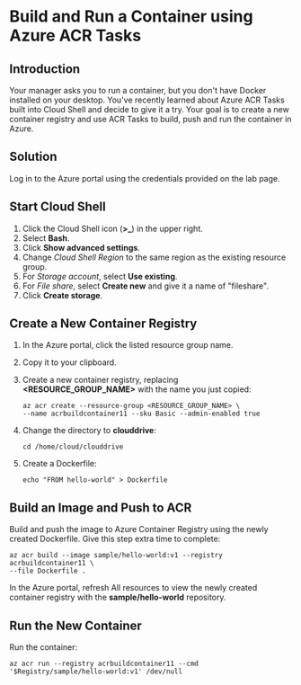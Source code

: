 # Build and Run a Container using Azure ACR Tasks
## Introduction
Your manager asks you to run a container, but you don't have Docker installed on your desktop. You've recently learned about Azure ACR Tasks built into Cloud Shell and decide to give it a try. Your goal is to create a new container registry and use ACR Tasks to build, push and run the container in Azure.

## Solution
Log in to the Azure portal using the credentials provided on the lab page.

## Start Cloud Shell
1. Click the Cloud Shell icon (**>_**) in the upper right.
2. Select **Bash**.
3. Click **Show advanced settings**.
4. Change *Cloud Shell Region* to the same region as the existing resource group.
5. For *Storage account*, select **Use existing**.
6. For *File share*, select **Create new** and give it a name of "fileshare".
7. Click **Create storage**.
## Create a New Container Registry
1. In the Azure portal, click the listed resource group name.

2. Copy it to your clipboard.

3. Create a new container registry, replacing **<RESOURCE_GROUP_NAME>** with the name you just copied:
    ```
    az acr create --resource-group <RESOURCE_GROUP_NAME> \
    --name acrbuildcontainer11 --sku Basic --admin-enabled true
    ```
4. Change the directory to **clouddrive**:
    ```
    cd /home/cloud/clouddrive
    ```
5. Create a Dockerfile:
    ```
    echo "FROM hello-world" > Dockerfile
    ```
## Build an Image and Push to ACR
Build and push the image to Azure Container Registry using the newly created Dockerfile. Give this step extra time to complete:
```
az acr build --image sample/hello-world:v1 --registry acrbuildcontainer11 \
--file Dockerfile .
```
In the Azure portal, refresh All resources to view the newly created container registry with the **sample/hello-world** repository.

## Run the New Container
Run the container:
```
az acr run --registry acrbuildcontainer11 --cmd '$Registry/sample/hello-world:v1' /dev/null
```
